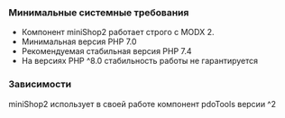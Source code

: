 ### Минимальные системные требования 

* Компонент miniShop2 работает строго с MODX 2.
* Минимальная версия PHP 7.0
* Рекомендуемая стабильная версия PHP 7.4
* На версиях PHP ^8.0 стабильность работы не гарантируется

### Зависимости

miniShop2 использует в своей работе компонент pdoTools версии ^2 
